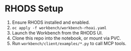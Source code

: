 # RHODS Setup

1) Ensure RHODS installed and enabled.
2) `oc apply -f workbench/workbench-rhoai.yaml`
3) Launch the Workbench from the RHODS UI.
4) Clone this repo into the notebook, or mount via PVC.
5) Run `workbench/client/examples/*.py` to call MCP tools.
